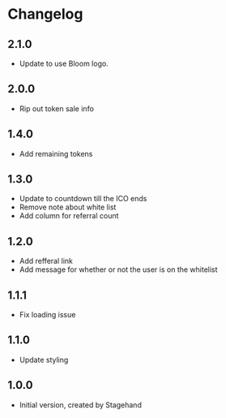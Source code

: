 # Changelog

## 2.1.0
- Update to use Bloom logo.

## 2.0.0
- Rip out token sale info

## 1.4.0

- Add remaining tokens

## 1.3.0

- Update to countdown till the ICO ends
- Remove note about white list
- Add column for referral count

## 1.2.0

- Add refferal link
- Add message for whether or not the user is on the whitelist

## 1.1.1

- Fix loading issue

## 1.1.0

- Update styling

## 1.0.0

- Initial version, created by Stagehand
